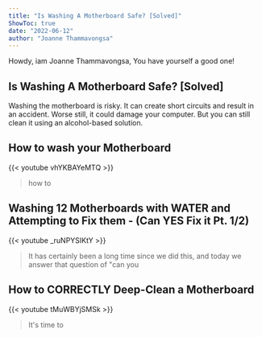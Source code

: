 ```yaml
---
title: "Is Washing A Motherboard Safe? [Solved]"
ShowToc: true 
date: "2022-06-12"
author: "Joanne Thammavongsa" 
---
```


Howdy, iam Joanne Thammavongsa, You have yourself a good one!
## Is Washing A Motherboard Safe? [Solved]
 Washing the motherboard is risky. It can create short circuits and result in an accident. Worse still, it could damage your computer. But you can still clean it using an alcohol-based solution.

## How to wash your Motherboard
{{< youtube vhYKBAYeMTQ >}}
>how to 

## Washing 12 Motherboards with WATER and Attempting to Fix them - (Can YES Fix it Pt. 1/2)
{{< youtube _ruNPYSIKtY >}}
>It has certainly been a long time since we did this, and today we answer that question of "can you 

## How to CORRECTLY Deep-Clean a Motherboard
{{< youtube tMuWBYjSMSk >}}
>It's time to 

